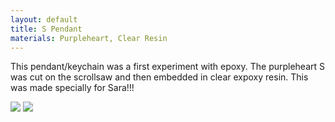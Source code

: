 ```yaml
---
layout: default
title: S Pendant
materials: Purpleheart, Clear Resin
---
```


This pendant/keychain was a first experiment with epoxy. The purpleheart S was cut on the scrollsaw and then embedded in clear expoxy resin.  This was made specially for Sara!!!

<img src="{{ site.baseurl }}\pics\2019-May S Pendant\IMG_1328.JPG" class="img-responsive" />
<img src="{{ site.baseurl }}\pics\2019-May S Pendant\IMG_1347.JPG" class="img-responsive" />
